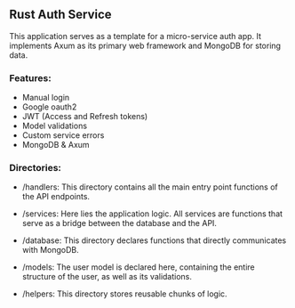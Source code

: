 ## Rust Auth Service
This application serves as a template for a micro-service auth app. It implements Axum as its primary web framework and MongoDB for storing data.

### Features:
- Manual login
- Google oauth2
- JWT (Access and Refresh tokens)
- Model validations
- Custom service errors
- MongoDB & Axum
  
### Directories:
- /handlers: This directory contains all the main entry point functions of the API endpoints.

- /services: Here lies the application logic. All services are functions that serve as a bridge between the database and the API.

- /database: This directory declares functions that directly communicates with MongoDB.

- /models: The user model is declared here, containing the entire structure of the user, as well as its validations.

- /helpers: This directory stores reusable chunks of logic.
